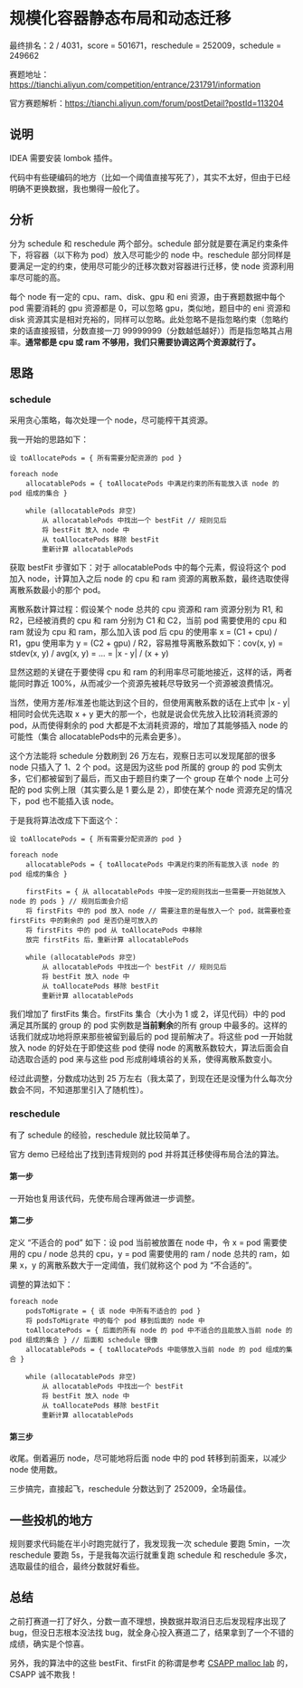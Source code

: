 # 规模化容器静态布局和动态迁移

最终排名：2 / 4031，score = 501671，reschedule = 252009，schedule = 249662

赛题地址：https://tianchi.aliyun.com/competition/entrance/231791/information

官方赛题解析：https://tianchi.aliyun.com/forum/postDetail?postId=113204

## 说明

IDEA 需要安装 lombok 插件。

代码中有些硬编码的地方（比如一个阈值直接写死了），其实不太好，但由于已经明确不更换数据，我也懒得一般化了。

## 分析

分为 schedule 和 reschedule 两个部分。schedule 部分就是要在满足约束条件下，将容器（以下称为 pod）放入尽可能少的 node 中。reschedule 部分同样是要满足一定的约束，使用尽可能少的迁移次数对容器进行迁移，使 node 资源利用率尽可能的高。

每个 node 有一定的 cpu、ram、disk、gpu 和 eni 资源，由于赛题数据中每个 pod 需要消耗的 gpu 资源都是 0，可以忽略 gpu，类似地，题目中的 eni 资源和 disk 资源其实是相对充裕的，同样可以忽略。此处忽略不是指忽略约束（忽略约束的话直接报错，分数直接一刀 99999999（分数越低越好））而是指忽略其占用率。**通常都是 cpu 或 ram 不够用，我们只需要协调这两个资源就行了。**

## 思路

### schedule

采用贪心策略，每次处理一个 node，尽可能榨干其资源。

我一开始的思路如下：

```
设 toAllocatePods = { 所有需要分配资源的 pod }

foreach node
	allocatablePods = { toAllocatePods 中满足约束的所有能放入该 node 的 pod 组成的集合 }
    
	while (allocatablePods 非空)
		从 allocatablePods 中找出一个 bestFit // 规则见后
		将 bestFit 放入 node 中
		从 toAllocatePods 移除 bestFit
		重新计算 allocatablePods
```

获取 bestFit 步骤如下：对于 allocatablePods 中的每个元素，假设将这个 pod 加入 node，计算加入之后 node 的 cpu 和 ram 资源的离散系数，最终选取使得离散系数最小的那个 pod。

离散系数计算过程：假设某个 node 总共的 cpu 资源和 ram 资源分别为 R1, 和 R2，已经被消费的 cpu 和 ram 分别为 C1 和  C2，当前 pod 需要使用的 cpu 和 ram 就设为 cpu 和 ram，那么加入该 pod 后 cpu 的使用率 x = (C1 + cpu) / R1，gpu 使用率为 y = (C2 + gpu) / R2，容易推导离散系数如下：cov(x, y) = stdev(x, y) / avg(x, y) = ... = |x - y| / (x + y)


显然这题的关键在于要使得 cpu 和 ram 的利用率尽可能地接近，这样的话，两者能同时靠近 100%，从而减少一个资源先被耗尽导致另一个资源被浪费情况。

当然，使用方差/标准差也能达到这个目的，但使用离散系数的话在上式中 |x - y| 相同时会优先选取 x + y 更大的那一个，也就是说会优先放入比较消耗资源的 pod，从而使得剩余的 pod 大都是不太消耗资源的，增加了其能够插入 node 的可能性（集合 allocatablePods中的元素会更多）。

这个方法能将 schedule 分数刷到 26 万左右，观察日志可以发现尾部的很多 node 只插入了 1、2 个 pod。这是因为这些 pod 所属的 group 的 pod 实例太多，它们都被留到了最后，而又由于题目约束了一个 group 在单个 node 上可分配的 pod 实例上限（其实要么是 1 要么是 2），即使在某个 node 资源充足的情况下，pod 也不能插入该 node。

于是我将算法改成下下面这个：

```
设 toAllocatePods = { 所有需要分配资源的 pod }

foreach node
	allocatablePods = { toAllocatePods 中满足约束的所有能放入该 node 的 pod 组成的集合 }

	firstFits = { 从 allocatablePods 中按一定的规则找出一些需要一开始就放入 node 的 pods } // 规则后面会介绍
	将 firstFits 中的 pod 放入 node // 需要注意的是每放入一个 pod，就需要检查 firstFits 中的剩余的 pod 是否仍是可放入的
	将 firstFits 中的 pod 从 toAllocatePods 中移除
	放完 firstFits 后，重新计算 allocatablePods
	
	while (allocatablePods 非空)
		从 allocatablePods 中找出一个 bestFit // 规则见后
		将 bestFit 放入 node 中
		从 toAllocatePods 移除 bestFit
		重新计算 allocatablePods
```

我们增加了 firstFits 集合。firstFits 集合（大小为 1 或 2，详见代码）中的 pod 满足其所属的 group 的 pod 实例数是**当前剩余**的所有 group 中最多的。这样的话我们就成功地将原来那些被留到最后的 pod 提前解决了。将这些 pod 一开始就放入 node 的好处在于即使这些 pod 使得 node 的离散系数较大，算法后面会自动选取合适的 pod 来与这些 pod 形成削峰填谷的关系，使得离散系数变小。

经过此调整，分数成功达到 25 万左右（我太菜了，到现在还是没懂为什么每次分数会不同，不知道那里引入了随机性）。

### reschedule

有了 schedule 的经验，reschedule 就比较简单了。

官方 demo 已经给出了找到违背规则的 pod 并将其迁移使得布局合法的算法。

#### 第一步

一开始也复用该代码，先使布局合理再做进一步调整。

#### 第二步

定义 “不适合的 pod” 如下：设 pod 当前被放置在 node 中，令 x = pod 需要使用的 cpu / node 总共的 cpu，y = pod 需要使用的 ram / node 总共的 ram，如果 x，y 的离散系数大于一定阈值，我们就称这个 pod 为 “不合适的”。

调整的算法如下：

```
foreach node
	podsToMigrate = { 该 node 中所有不适合的 pod }
	将 podsToMigrate 中的每个 pod 移到后面的 node 中
	toAllocatePods = { 后面的所有 node 的 pod 中不适合的且能放入当前 node 的 pod 组成的集合 } // 后面和 schedule 很像
	allocatablePods = { toAllocatePods 中能够放入当前 node 的 pod 组成的集合 }
	
    while (allocatablePods 非空)
        从 allocatablePods 中找出一个 bestFit
    	将 bestFit 放入 node 中
    	从 toAllocatePods 移除 bestFit
    	重新计算 allocatablePods
```

#### 第三步

收尾。倒着遍历 node，尽可能地将后面 node 中的 pod 转移到前面来，以减少 node 使用数。

三步搞完，直接起飞，reschedule 分数达到了 252009，全场最佳。

## 一些投机的地方

规则要求代码能在半小时跑完就行了，我发现我一次 schedule 要跑 5min，一次 reschedule 要跑 5s，于是我每次运行就重复跑 schedule 和 reschedule 多次，选取最佳的组合，最终分数就好看些。

## 总结

之前打赛道一打了好久，分数一直不理想，换数据并取消日志后发现程序出现了 bug，但没日志根本没法找 bug，就全身心投入赛道二了，结果拿到了一个不错的成绩，确实是个惊喜。

另外，我的算法中的这些 bestFit、firstFit 的称谓是参考 [CSAPP malloc lab](https://github.com/afkbrb/csapp/tree/master/lab09-malloc/malloclab-handout) 的，CSAPP 诚不欺我！